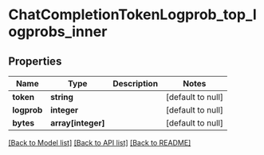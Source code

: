 # ChatCompletionTokenLogprob_top_logprobs_inner

## Properties
Name | Type | Description | Notes
------------ | ------------- | ------------- | -------------
**token** | **string** |  | [default to null]
**logprob** | **integer** |  | [default to null]
**bytes** | **array[integer]** |  | [default to null]

[[Back to Model list]](../README.md#documentation-for-models) [[Back to API list]](../README.md#documentation-for-api-endpoints) [[Back to README]](../README.md)


